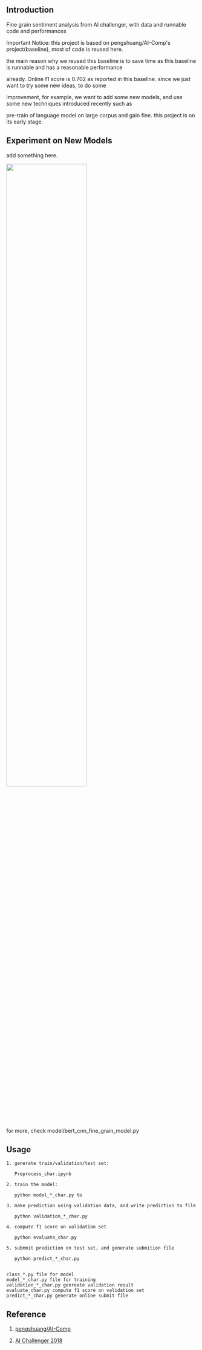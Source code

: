 ## Introduction

Fine grain sentiment analysis from AI challenger, with data and runnable code and performances

Important Notice: this project is based on pengshuang/AI-Comp's project(baseline), most of code is reused here. 

the main reason why we reused this baseline is to save time as this baseline is runnable and has a reasonable performance 

already. Online f1 score is 0.702 as reported in this baseline. since we just want to try some new ideas, to do some 

improvement, for example, we want to add some new models, and use some new techniques introduced recently such as 

pre-train of language model on large corpus and gain fine. this project is on its early stage.

## Experiment on New Models

add something here.
      
   <img src="https://github.com/brightmart/sentiment_analysis_fine_grain/blob/master/data/img/fine_grain.jpg"  width="65%" height="65%" />

   for more, check model/bert_cnn_fine_grain_model.py

## Usage

    1. generate train/validation/test set:
       
       Preprocess_char.ipynb
    
    2. train the model:
       
       python model_*_char.py to 
    
    3. make prediction using validation data, and write prediction to file
    
       python validation_*_char.py
    
    4. compute f1 score on validation set
     
       python evaluate_char.py
      
    5. submmit prediction on test set, and generate submition file 
    
       python predict_*_char.py
    

    class_*.py file for model
    model_*_char.py file for training
    validation_*_char.py genreate validation result  
    evaluate_char.py compute f1 score on validation set 
    predict_*_char.py generate online submit file 
    
## Reference

1. <a href='https://github.com/pengshuang/AI-Comp'>pengshuang/AI-Comp</a>

2. <a href='https://github.com/AIChallenger/AI_Challenger_2018'>AI Challenger 2018</a>